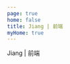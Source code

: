 ```yaml
---
page: true
home: false
title: Jiang | 前端
myHome: true
---
```


Jiang | 前端
<!-- <br>
<br>
<br> -->
<!-- <center><font face="黑体" size="12" color="#1E80FF">Jiang | 前端</font></center> -->




